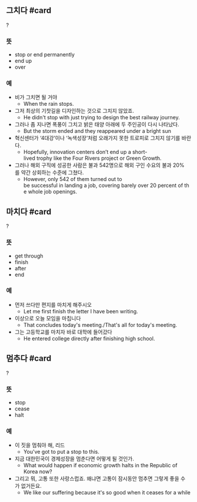 ## 그치다 #card
?
### 뜻
- stop or end permanently
- end up
- over
### 예
- 비가 그치면 될 거야
	- When the rain stops.
- 그저 최상의 기찻길을 디자인하는 것으로 그치지 않았죠.
	- He didn't stop with just trying to design the best railway journey.
- 그러나 좀 지나면 폭풍이 그치고 밝은 태양 아래에 두 주인공이 다시 나타났다.
	- But the storm ended and they reappeared under a bright sun
- 혁신센터가 ‘4대강’이나 ‘녹색성장’처럼 오래가지 못한 트로피로 그치지 않기를 바란다.
	- Hopefully, innovation centers don’t end up a short-lived trophy like the Four Rivers project or Green Growth.
- 그러나 해외 구직에 성공한 사람은 불과 542명으로 해외 구인 수요의 불과 20%를 약간 상회하는 수준에 그쳤다.
	- However, only 542 of them turned out to be successful in landing a job, covering barely over 20 percent of the whole job openings.
<!--SR:!2025-02-25,64,230-->

## 마치다 #card
?
### 뜻
- get through
- finish
- after
- end
### 예
- 먼저 쓰다만 편지를 마치게 해주시오
	- Let me first finish the letter I have been writing.
- 이상으로 오늘 모임을 마칩니다
	- That concludes today's meeting./That's all for today's meeting.
- 그는 고등학교를 마치자 바로 대학에 들어갔다
	- He entered college directly after finishing high school.
<!--SR:!2025-04-01,58,208-->

## 멈추다 #card
?
### 뜻
- stop
- cease
- halt
### 예
- 이 짓을 멈춰야 해, 리드
	- You've got to put a stop to this.
- 지금 대한민국이 경제성장을 멈춘다면 어떻게 될 것인가.
	- What would happen if economic growth halts in the Republic of Korea now?
- 그리고 뭐, 고통 또한 사랑스럽죠. 왜냐면 고통이 잠시동안 멈추면 그렇게 좋을 수가 없거든요.
	- We like our suffering because it's so good when it ceases for a while
<!--SR:!2025-04-14,76,248-->
